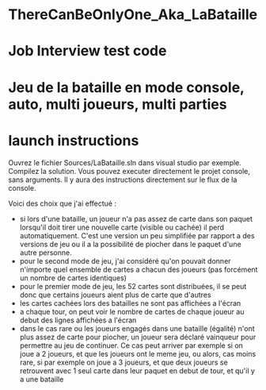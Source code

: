 # ThereCanBeOnlyOne_Aka_LaBataille
# Job Interview test code
# Jeu de la bataille en mode console, auto, multi joueurs, multi parties

# launch instructions

Ouvrez le fichier Sources/LaBataille.sln dans visual studio par exemple.
Compilez la solution.
Vous pouvez executer directement le projet console, sans arguments. Il y aura des instructions directement sur le flux de la console.


Voici des choix que j'ai effectué : 
- si lors d'une bataille, un joueur n'a pas assez de carte dans son paquet lorsqu'il doit tirer une nouvelle carte (visible ou cachée) il perd automatiquement. C'est une version un peu simplifiée par rapport a des versions de jeu ou il a la possibilité de piocher dans le paquet d'une autre personne.
- pour le second mode de jeu, j'ai considéré qu'on pouvait donner n'importe quel ensemble de cartes a chacun des joueurs (pas forcément un nombre de cartes identiques)
- pour le premier mode de jeu, les 52 cartes sont distribuées, il se peut donc que certains joueurs aient plus de carte que d'autres
- les cartes cachées lors des batailles ne sont pas affichées a l'écran
- a chaque tour, on peut voir le nombre de cartes de chaque joueur au debut des lignes affichées a l'écran
- dans le cas rare ou les joueurs engagés dans une bataille (égalité) n'ont plus assez de carte pour piocher, un joueur sera déclaré vainqueur pour permettre au jeu de continuer. Ce cas peut arriver par exemple si on joue a 2 joueurs, et que les joueurs ont le meme jeu, ou alors, cas moins rare, si par exemple on joue a 3 joueurs, et que deux joueurs se retrouvent avec 1 seul carte dans leur paquet en debut de tour, et qu'il y a une bataille
